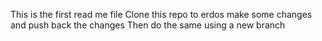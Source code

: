 This is the first read me file
Clone this repo to erdos
make some changes
and push back the changes
Then do the same using a new branch
